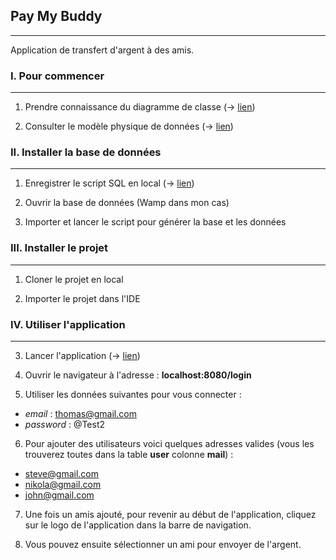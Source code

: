 ## Pay My Buddy
---
Application de transfert d'argent à des amis.

### I. Pour commencer
---

1. Prendre connaissance du diagramme de classe (-> [lien](https://github.com/JasonDubourg/paybuddy/blob/master/src/main/resources/scripts/diagramme_de_classe.PNG))

2. Consulter le modèle physique de données (-> [lien](https://github.com/JasonDubourg/paybuddy/blob/master/src/main/resources/scripts/modele_physique_donnees.PNG))

### II. Installer la base de données
---
1. Enregistrer le script SQL en local (-> [lien](https://github.com/JasonDubourg/paybuddy/blob/master/src/main/resources/scripts/paybuddy.sql))

2. Ouvrir la base de données (Wamp dans mon cas)
3. Importer et lancer le script pour générer la base et les données
 
### III. Installer le projet
---
1. Cloner le projet en local

2. Importer le projet dans l'IDE

### IV. Utiliser l'application
---

3. Lancer l'application (-> [lien](https://github.com/JasonDubourg/paybuddy/blob/master/src/main/java/com/ocr/paybuddy/PaybuddyApplication.java))

4. Ouvrir le navigateur à l'adresse : **localhost:8080/login**

5. Utiliser les données suivantes pour vous connecter :
- *email* : thomas@gmail.com
- *password* : @Test2

6. Pour ajouter des utilisateurs voici quelques adresses valides (vous les trouverez toutes dans la table **user** colonne **mail**) :
- steve@gmail.com
- nikola@gmail.com
- john@gmail.com

7. Une fois un amis ajouté, pour revenir au début de l'application, cliquez sur le logo de l'application dans la barre de navigation.

8. Vous pouvez ensuite sélectionner un ami pour envoyer de l'argent.